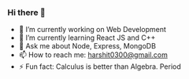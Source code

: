 ### Hi there 👋

<!--
**hs7979/hs7979** is a ✨ _special_ ✨ repository because its `README.md` (this file) appears on your GitHub profile.
- 👯 I’m looking to collaborate on ...
- 🤔 I’m looking for help with ...
- 😄 Pronouns: ...
Here are some ideas to get you started:-->

- 🔭 I’m currently working on Web Development
- 🌱 I’m currently learning React JS and C++
- 💬 Ask me about Node, Express, MongoDB
- 📫 How to reach me: harshit0300@gmail.com
- ⚡ Fun fact: Calculus is better than Algebra. Period

